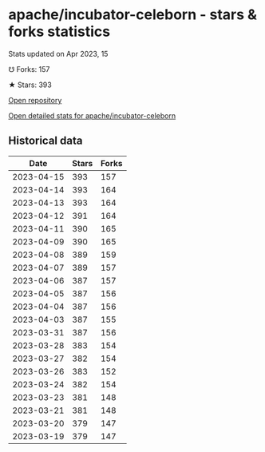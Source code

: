 # apache/incubator-celeborn - stars & forks statistics

Stats updated on Apr 2023, 15

☋ Forks: 157

★ Stars: 393

[Open repository](https://github.com/apache/incubator-celeborn)

[Open detailed stats for apache/incubator-celeborn](https://reviewgithub.com/rep/apache/incubator-celeborn)

## Historical data
| Date | Stars | Forks |
|------|-------|-------|
| 2023-04-15 | 393 | 157 | 
| 2023-04-14 | 393 | 164 | 
| 2023-04-13 | 393 | 164 | 
| 2023-04-12 | 391 | 164 | 
| 2023-04-11 | 390 | 165 | 
| 2023-04-09 | 390 | 165 | 
| 2023-04-08 | 389 | 159 | 
| 2023-04-07 | 389 | 157 | 
| 2023-04-06 | 387 | 157 | 
| 2023-04-05 | 387 | 156 | 
| 2023-04-04 | 387 | 156 | 
| 2023-04-03 | 387 | 155 | 
| 2023-03-31 | 387 | 156 | 
| 2023-03-28 | 383 | 154 | 
| 2023-03-27 | 382 | 154 | 
| 2023-03-26 | 383 | 152 | 
| 2023-03-24 | 382 | 154 | 
| 2023-03-23 | 381 | 148 | 
| 2023-03-21 | 381 | 148 | 
| 2023-03-20 | 379 | 147 | 
| 2023-03-19 | 379 | 147 | 

